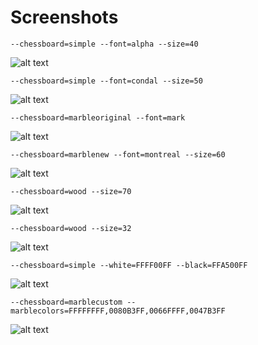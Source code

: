 
# Screenshots

```
--chessboard=simple --font=alpha --size=40
```

![alt text](eschecs500a.png)

```
--chessboard=simple --font=condal --size=50
```

![alt text](eschecs500b.png)

```
--chessboard=marbleoriginal --font=mark
```

![alt text](eschecs500c.png)

```
--chessboard=marblenew --font=montreal --size=60
```

![alt text](eschecs500d.png)

```
--chessboard=wood --size=70
```

![alt text](eschecs500e.png)

```
--chessboard=wood --size=32
```

![alt text](eschecs500f.png)

```
--chessboard=simple --white=FFFF00FF --black=FFA500FF
```

![alt text](eschecs510b.png)

```
--chessboard=marblecustom --marblecolors=FFFFFFFF,0080B3FF,0066FFFF,0047B3FF
```

![alt text](eschecs510a.png)
